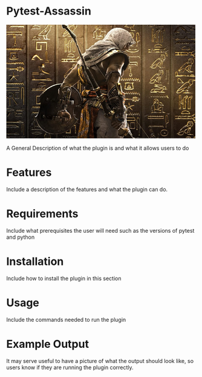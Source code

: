 # Pytest-Assassin
  <img src="images/assassinpic.jpg"
       alt="Picture"
       width="500" height="300" />

  A General Description of what the plugin is and what it allows users to do

# Features
  Include a description of the features and what the plugin can do.

# Requirements
  Include what prerequisites the user will need such as the versions of pytest
  and python

# Installation
  Include how to install the plugin in this section

# Usage
  Include the commands needed to run the plugin

# Example Output
  It may serve useful to have a picture of what the output should look like,
  so users know if they are running the plugin correctly.
